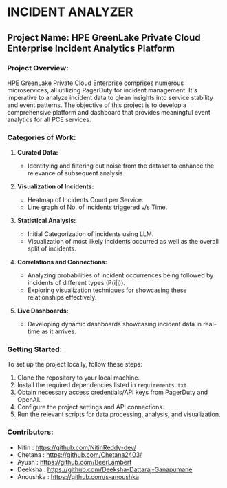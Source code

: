 # INCIDENT ANALYZER 
## Project Name: HPE GreenLake Private Cloud Enterprise Incident Analytics Platform

### Project Overview:
HPE GreenLake Private Cloud Enterprise comprises numerous microservices, all utilizing PagerDuty for incident management. It's imperative to analyze incident data to glean insights into service stability and event patterns. The objective of this project is to develop a comprehensive platform and dashboard that provides meaningful event analytics for all PCE services.

### Categories of Work:
1. **Curated Data:**
   - Identifying and filtering out noise from the dataset to enhance the relevance of subsequent analysis.
     
2. **Visualization of Incidents:**
   - Heatmap of Incidents Count per Service.
   - Line graph of No. of incidents triggered v/s Time.

3. **Statistical Analysis:**
   - Initial Categorization of incidents using LLM.
   - Visualization of most likely incidents occurred as well as the overall split of incidents.
   
4. **Correlations and Connections:**
   - Analyzing probabilities of incident occurrences being followed by incidents of different types (P(i|j)).
   - Exploring visualization techniques for showcasing these relationships effectively.

5. **Live Dashboards:**
   - Developing dynamic dashboards showcasing incident data in real-time as it arrives.

### Getting Started:
To set up the project locally, follow these steps:
1. Clone the repository to your local machine.
2. Install the required dependencies listed in `requirements.txt`.
3. Obtain necessary access credentials/API keys from PagerDuty and OpenAI.
4. Configure the project settings and API connections.
5. Run the relevant scripts for data processing, analysis, and visualization.

### Contributors:
- Nitin : https://github.com/NitinReddy-dev/
- Chetana : https://github.com/Chetana2403/
- Ayush : https://github.com/BeerLambert
- Deeksha : https://github.com/Deeksha-Dattaraj-Ganapumane
- Anoushka : https://github.com/s-anoushka
